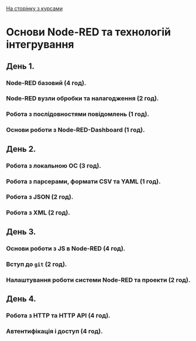 [На сторінку з курсами](../README.md)

# Основи Node-RED та технологій інтегрування

## День 1.

### Node-RED базовий (4 год). 



### Node-RED вузли обробки та налагодження (2 год). 



### Робота з послідовностями повідомлень (1 год). 



### Основи роботи з Node-RED-Dashboard (1 год).  



## День 2.

### Робота з локальною ОС (3 год). 



### Робота з парсерами, формати CSV та YAML (1 год). 



### Робота з JSON (2 год). 



### Робота з XML (2 год). 



## День 3.

### Основи роботи з JS в Node-RED (4 год).



### Вступ до `git` (2 год). 



### Налаштування роботи системи Node-RED та проекти (2 год). 



## День 4.

### Робота з HTTP та HTTP API (4 год). 



### Автентифікація і доступ (4 год). 